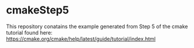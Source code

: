 # cmakeStep5
This repository conatains the example generated from Step 5 of the cmake tutorial found here: https://cmake.org/cmake/help/latest/guide/tutorial/index.html
